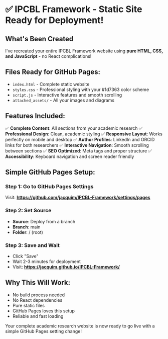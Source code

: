 # ✅ IPCBL Framework - Static Site Ready for Deployment!

## What's Been Created
I've recreated your entire IPCBL Framework website using **pure HTML, CSS, and JavaScript** - no React complications!

## Files Ready for GitHub Pages:
- `index.html` - Complete static website
- `styles.css` - Professional styling with your #1d7363 color scheme  
- `script.js` - Interactive features and smooth scrolling
- `attached_assets/` - All your images and diagrams

## Features Included:
✅ **Complete Content**: All sections from your academic research
✅ **Professional Design**: Clean, academic styling
✅ **Responsive Layout**: Works perfectly on mobile and desktop
✅ **Author Profiles**: LinkedIn and ORCID links for both researchers
✅ **Interactive Navigation**: Smooth scrolling between sections
✅ **SEO Optimized**: Meta tags and proper structure
✅ **Accessibility**: Keyboard navigation and screen reader friendly

## Simple GitHub Pages Setup:

### Step 1: Go to GitHub Pages Settings
Visit: **https://github.com/jacquim/IPCBL-Framework/settings/pages**

### Step 2: Set Source
- **Source**: Deploy from a branch
- **Branch**: main
- **Folder**: / (root)

### Step 3: Save and Wait
- Click "Save"
- Wait 2-3 minutes for deployment
- Visit: **https://jacquim.github.io/IPCBL-Framework/**

## Why This Will Work:
- No build process needed
- No React dependencies
- Pure static files
- GitHub Pages loves this setup
- Reliable and fast loading

Your complete academic research website is now ready to go live with a simple GitHub Pages setting change!